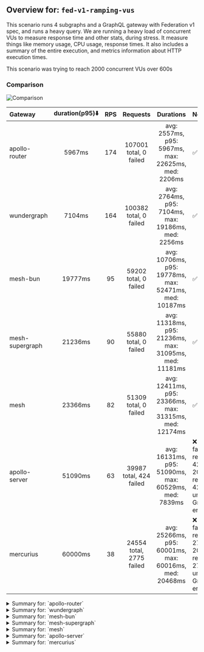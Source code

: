 ## Overview for: `fed-v1-ramping-vus`


This scenario runs 4 subgraphs and a GraphQL gateway with Federation v1 spec, and runs a heavy query. We are running a heavy load of concurrent VUs to measure response time and other stats, during stress. It measure things like memory usage, CPU usage, response times. It also includes a summary of the entire execution, and metrics information about HTTP execution times.


This scenario was trying to reach 2000 concurrent VUs over 600s


### Comparison


<img src="https://imagedelivery.net/KYe9TScr4TldYHA48pczVg/bcd67209-cf67-4d85-1dde-e44cfac06500/public" alt="Comparison" />


| Gateway         | duration(p95)⬇️ |  RPS  |         Requests         |                       Durations                        | Notes                                                                          |
| :-------------- | :-------------: | :---: | :----------------------: | :----------------------------------------------------: | :----------------------------------------------------------------------------- |
| apollo-router   |     5967ms      |  174  |  107001 total, 0 failed  |  avg: 2557ms, p95: 5967ms, max: 22625ms, med: 2206ms   | ✅                                                                              |
| wundergraph     |     7104ms      |  164  |  100382 total, 0 failed  |  avg: 2764ms, p95: 7104ms, max: 19186ms, med: 2256ms   | ✅                                                                              |
| mesh-bun        |     19777ms     |  95   |  59202 total, 0 failed   | avg: 10706ms, p95: 19778ms, max: 52471ms, med: 10187ms | ✅                                                                              |
| mesh-supergraph |     21236ms     |  90   |  55880 total, 0 failed   | avg: 11318ms, p95: 21236ms, max: 31095ms, med: 11181ms | ✅                                                                              |
| mesh            |     23366ms     |  82   |  51309 total, 0 failed   | avg: 12411ms, p95: 23366ms, max: 31315ms, med: 12174ms | ✅                                                                              |
| apollo-server   |     51090ms     |  63   | 39987 total, 424 failed  | avg: 16131ms, p95: 51090ms, max: 60529ms, med: 7839ms  | ❌ 424 failed requests, 424 non-200 responses, 424 unexpected GraphQL errors    |
| mercurius       |     60000ms     |  38   | 24554 total, 2775 failed | avg: 25266ms, p95: 60001ms, max: 60016ms, med: 20468ms | ❌ 2775 failed requests, 2775 non-200 responses, 2775 unexpected GraphQL errors |



<details>
  <summary>Summary for: `apollo-router`</summary>

  **K6 Output**




```
     ✓ response code was 200
     ✓ no graphql errors
     ✓ valid response structure

     checks.........................: 100.00% ✓ 321003     ✗ 0     
     data_received..................: 9.4 GB  15 MB/s
     data_sent......................: 127 MB  208 kB/s
     http_req_blocked...............: avg=40ms     min=1.43µs  med=3.44µs  max=17.67s p(90)=5.52µs   p(95)=9.28µs 
     http_req_connecting............: avg=37.89ms  min=0s      med=0s      max=17.67s p(90)=0s       p(95)=0s     
     http_req_duration..............: avg=2.55s    min=9.46ms  med=2.2s    max=22.62s p(90)=5.1s     p(95)=5.96s  
       { expected_response:true }...: avg=2.55s    min=9.46ms  med=2.2s    max=22.62s p(90)=5.1s     p(95)=5.96s  
     http_req_failed................: 0.00%   ✓ 0          ✗ 107001
     http_req_receiving.............: avg=485.63ms min=21.07µs med=72.94µs max=18.18s p(90)=1.5s     p(95)=2.97s  
     http_req_sending...............: avg=61.7ms   min=6.94µs  med=14.95µs max=15.47s p(90)=119.83µs p(95)=105.6ms
     http_req_tls_handshaking.......: avg=0s       min=0s      med=0s      max=0s     p(90)=0s       p(95)=0s     
     http_req_waiting...............: avg=2s       min=9.38ms  med=1.62s   max=13.05s p(90)=4.4s     p(95)=5.12s  
     http_reqs......................: 107001  174.995823/s
     iteration_duration.............: avg=5.75s    min=25.44ms med=4.69s   max=43.5s  p(90)=12.12s   p(95)=14.81s 
     iterations.....................: 107001  174.995823/s
     vus............................: 12      min=12       max=1998
     vus_max........................: 2000    min=2000     max=2000
```


**Performance Overview**


<img src="https://imagedelivery.net/KYe9TScr4TldYHA48pczVg/2f574d0d-f730-49fa-c06d-fca0ae21ba00/public" alt="Performance Overview" />


**Subgraphs Overview**


<img src="https://imagedelivery.net/KYe9TScr4TldYHA48pczVg/e8942e61-8b10-43b2-05b5-de6a8b32f500/public" alt="Subgraphs Overview" />


**HTTP Overview**


<img src="https://imagedelivery.net/KYe9TScr4TldYHA48pczVg/42f60805-2ddd-4256-b087-2a3ad648fe00/public" alt="HTTP Overview" />


  </details>

<details>
  <summary>Summary for: `wundergraph`</summary>

  **K6 Output**




```
     ✓ response code was 200
     ✓ no graphql errors
     ✓ valid response structure

     checks.........................: 100.00% ✓ 301146     ✗ 0     
     data_received..................: 8.8 GB  14 MB/s
     data_sent......................: 119 MB  195 kB/s
     http_req_blocked...............: avg=44.33ms min=1.51µs  med=3.77µs  max=15.13s p(90)=6.14µs   p(95)=10.85µs 
     http_req_connecting............: avg=42.48ms min=0s      med=0s      max=15.13s p(90)=0s       p(95)=0s      
     http_req_duration..............: avg=2.76s   min=8.54ms  med=2.25s   max=19.18s p(90)=5.84s    p(95)=7.1s    
       { expected_response:true }...: avg=2.76s   min=8.54ms  med=2.25s   max=19.18s p(90)=5.84s    p(95)=7.1s    
     http_req_failed................: 0.00%   ✓ 0          ✗ 100382
     http_req_receiving.............: avg=575.5ms min=20.46µs med=81.61µs max=17.41s p(90)=1.9s     p(95)=4.26s   
     http_req_sending...............: avg=65.54ms min=7.36µs  med=16.81µs max=13.7s  p(90)=138.45µs p(95)=196.35ms
     http_req_tls_handshaking.......: avg=0s      min=0s      med=0s      max=0s     p(90)=0s       p(95)=0s      
     http_req_waiting...............: avg=2.12s   min=7.25ms  med=1.66s   max=12.24s p(90)=4.66s    p(95)=5.63s   
     http_reqs......................: 100382  164.314678/s
     iteration_duration.............: avg=6.15s   min=29.22ms med=4.97s   max=40.56s p(90)=13.39s   p(95)=16.32s  
     iterations.....................: 100382  164.314678/s
     vus............................: 296     min=51       max=1994
     vus_max........................: 2000    min=2000     max=2000
```


**Performance Overview**


<img src="https://imagedelivery.net/KYe9TScr4TldYHA48pczVg/afc37d82-7bbd-44b9-78a1-da53a7e06200/public" alt="Performance Overview" />


**Subgraphs Overview**


<img src="https://imagedelivery.net/KYe9TScr4TldYHA48pczVg/e9a9637b-5654-46a7-6f80-151c137f5400/public" alt="Subgraphs Overview" />


**HTTP Overview**


<img src="https://imagedelivery.net/KYe9TScr4TldYHA48pczVg/ed2b9401-31df-46e8-edc1-304436973700/public" alt="HTTP Overview" />


  </details>

<details>
  <summary>Summary for: `mesh-bun`</summary>

  **K6 Output**




```
     ✓ response code was 200
     ✓ no graphql errors
     ✓ valid response structure

     checks.........................: 100.00% ✓ 177606    ✗ 0     
     data_received..................: 5.2 GB  8.4 MB/s
     data_sent......................: 70 MB   113 kB/s
     http_req_blocked...............: avg=964.86µs min=1.43µs   med=3.29µs  max=536.09ms p(90)=5.83µs   p(95)=10.95µs 
     http_req_connecting............: avg=931.61µs min=0s       med=0s      max=535.98ms p(90)=0s       p(95)=0s      
     http_req_duration..............: avg=10.7s    min=183.9ms  med=10.18s  max=52.47s   p(90)=19.14s   p(95)=19.77s  
       { expected_response:true }...: avg=10.7s    min=183.9ms  med=10.18s  max=52.47s   p(90)=19.14s   p(95)=19.77s  
     http_req_failed................: 0.00%   ✓ 0         ✗ 59202 
     http_req_receiving.............: avg=133.61ms min=26.84µs  med=94.27µs max=15.02s   p(90)=572.02µs p(95)=75.69ms 
     http_req_sending...............: avg=1.73ms   min=8.03µs   med=14.43µs max=1.12s    p(90)=41.18µs  p(95)=130.26µs
     http_req_tls_handshaking.......: avg=0s       min=0s       med=0s      max=0s       p(90)=0s       p(95)=0s      
     http_req_waiting...............: avg=10.57s   min=183.48ms med=10.17s  max=50.63s   p(90)=19.03s   p(95)=19.65s  
     http_reqs......................: 59202   95.517384/s
     iteration_duration.............: avg=10.76s   min=195.34ms med=10.2s   max=52.47s   p(90)=19.21s   p(95)=19.87s  
     iterations.....................: 59202   95.517384/s
     vus............................: 62      min=51      max=2000
     vus_max........................: 2000    min=2000    max=2000
```


**Performance Overview**


<img src="https://imagedelivery.net/KYe9TScr4TldYHA48pczVg/99b88dec-86c8-4c70-df69-5d4e9562f300/public" alt="Performance Overview" />


**Subgraphs Overview**


<img src="https://imagedelivery.net/KYe9TScr4TldYHA48pczVg/d646bc40-289c-4522-f937-0c27075bdf00/public" alt="Subgraphs Overview" />


**HTTP Overview**


<img src="https://imagedelivery.net/KYe9TScr4TldYHA48pczVg/a6908bcd-9406-48b9-514e-641151a2e000/public" alt="HTTP Overview" />


  </details>

<details>
  <summary>Summary for: `mesh-supergraph`</summary>

  **K6 Output**




```
     ✓ response code was 200
     ✓ no graphql errors
     ✓ valid response structure

     checks.........................: 100.00% ✓ 167640    ✗ 0     
     data_received..................: 4.9 GB  7.9 MB/s
     data_sent......................: 66 MB   107 kB/s
     http_req_blocked...............: avg=2.01ms  min=1.68µs  med=3.88µs  max=1.43s  p(90)=6.34µs   p(95)=12.35µs 
     http_req_connecting............: avg=1.92ms  min=0s      med=0s      max=1.43s  p(90)=0s       p(95)=0s      
     http_req_duration..............: avg=11.31s  min=39.65ms med=11.18s  max=31.09s p(90)=19.76s   p(95)=21.23s  
       { expected_response:true }...: avg=11.31s  min=39.65ms med=11.18s  max=31.09s p(90)=19.76s   p(95)=21.23s  
     http_req_failed................: 0.00%   ✓ 0         ✗ 55880 
     http_req_receiving.............: avg=12.08ms min=32.76µs med=75.83µs max=2.21s  p(90)=903.36µs p(95)=10.2ms  
     http_req_sending...............: avg=2.42ms  min=9.05µs  med=17.51µs max=1.43s  p(90)=39.64µs  p(95)=139.16µs
     http_req_tls_handshaking.......: avg=0s      min=0s      med=0s      max=0s     p(90)=0s       p(95)=0s      
     http_req_waiting...............: avg=11.3s   min=39.58ms med=11.17s  max=31.08s p(90)=19.74s   p(95)=21.19s  
     http_reqs......................: 55880   90.245493/s
     iteration_duration.............: avg=11.42s  min=53.32ms med=11.29s  max=31.13s p(90)=19.92s   p(95)=21.44s  
     iterations.....................: 55880   90.245493/s
     vus............................: 168     min=51      max=1997
     vus_max........................: 2000    min=2000    max=2000
```


**Performance Overview**


<img src="https://imagedelivery.net/KYe9TScr4TldYHA48pczVg/5f5a6f80-ab9f-4a30-973c-a271f5519900/public" alt="Performance Overview" />


**Subgraphs Overview**


<img src="https://imagedelivery.net/KYe9TScr4TldYHA48pczVg/daec0c89-c956-4754-d166-8aaeb4ede000/public" alt="Subgraphs Overview" />


**HTTP Overview**


<img src="https://imagedelivery.net/KYe9TScr4TldYHA48pczVg/6680b9aa-63dc-4e6f-fc57-e02eee85ee00/public" alt="HTTP Overview" />


  </details>

<details>
  <summary>Summary for: `mesh`</summary>

  **K6 Output**




```
     ✓ response code was 200
     ✓ no graphql errors
     ✓ valid response structure

     checks.........................: 100.00% ✓ 153927    ✗ 0     
     data_received..................: 4.5 GB  7.3 MB/s
     data_sent......................: 61 MB   98 kB/s
     http_req_blocked...............: avg=1.18ms min=1.62µs   med=3.94µs  max=781.26ms p(90)=6.46µs   p(95)=12.78µs 
     http_req_connecting............: avg=1.15ms min=0s       med=0s      max=781.18ms p(90)=0s       p(95)=0s      
     http_req_duration..............: avg=12.41s min=203.41ms med=12.17s  max=31.31s   p(90)=21.71s   p(95)=23.36s  
       { expected_response:true }...: avg=12.41s min=203.41ms med=12.17s  max=31.31s   p(90)=21.71s   p(95)=23.36s  
     http_req_failed................: 0.00%   ✓ 0         ✗ 51309 
     http_req_receiving.............: avg=7.44ms min=32.74µs  med=80.64µs max=3.58s    p(90)=832.56µs p(95)=8.02ms  
     http_req_sending...............: avg=1.55ms min=8.24µs   med=18.47µs max=1.2s     p(90)=40.15µs  p(95)=132.05µs
     http_req_tls_handshaking.......: avg=0s     min=0s       med=0s      max=0s       p(90)=0s       p(95)=0s      
     http_req_waiting...............: avg=12.4s  min=99.23ms  med=12.16s  max=31.31s   p(90)=21.7s    p(95)=23.34s  
     http_reqs......................: 51309   82.642685/s
     iteration_duration.............: avg=12.49s min=213.73ms med=12.27s  max=31.33s   p(90)=21.79s   p(95)=23.42s  
     iterations.....................: 51309   82.642685/s
     vus............................: 29      min=29      max=1999
     vus_max........................: 2000    min=2000    max=2000
```


**Performance Overview**


<img src="https://imagedelivery.net/KYe9TScr4TldYHA48pczVg/53650e6c-f895-4139-1f81-137481035500/public" alt="Performance Overview" />


**Subgraphs Overview**


<img src="https://imagedelivery.net/KYe9TScr4TldYHA48pczVg/e06f3399-7714-4c94-be63-e0c83f842500/public" alt="Subgraphs Overview" />


**HTTP Overview**


<img src="https://imagedelivery.net/KYe9TScr4TldYHA48pczVg/0cbcde0b-c048-4bf3-56a3-5934a4873500/public" alt="HTTP Overview" />


  </details>

<details>
  <summary>Summary for: `apollo-server`</summary>

  **K6 Output**




```
     ✗ response code was 200
      ↳  98% — ✓ 39563 / ✗ 424
     ✗ no graphql errors
      ↳  98% — ✓ 39563 / ✗ 424
     ✓ valid response structure

     checks.........................: 99.29% ✓ 118689    ✗ 848   
     data_received..................: 3.5 GB 5.5 MB/s
     data_sent......................: 48 MB  76 kB/s
     http_req_blocked...............: avg=390.97µs min=1.24µs   med=2.85µs  max=512.93ms p(90)=5.25µs   p(95)=155.97µs
     http_req_connecting............: avg=353.08µs min=0s       med=0s      max=431.97ms p(90)=0s       p(95)=100.36µs
     http_req_duration..............: avg=16.13s   min=395.44ms med=7.83s   max=1m0s     p(90)=44.88s   p(95)=51.09s  
       { expected_response:true }...: avg=15.66s   min=395.44ms med=7.57s   max=59.96s   p(90)=43.32s   p(95)=49.84s  
     http_req_failed................: 1.06%  ✓ 424       ✗ 39563 
     http_req_receiving.............: avg=4.12ms   min=0s       med=84.56µs max=14.95s   p(90)=146.34µs p(95)=531.32µs
     http_req_sending...............: avg=442.29µs min=7.74µs   med=13.84µs max=698.33ms p(90)=33.61µs  p(95)=58.54µs 
     http_req_tls_handshaking.......: avg=0s       min=0s       med=0s      max=0s       p(90)=0s       p(95)=0s      
     http_req_waiting...............: avg=16.12s   min=395.33ms med=7.83s   max=1m0s     p(90)=44.88s   p(95)=51.08s  
     http_reqs......................: 39987  63.807706/s
     iteration_duration.............: avg=16.15s   min=401.39ms med=7.87s   max=1m0s     p(90)=44.89s   p(95)=51.15s  
     iterations.....................: 39987  63.807706/s
     vus............................: 127    min=51      max=2000
     vus_max........................: 2000   min=2000    max=2000
```


**Performance Overview**


<img src="https://imagedelivery.net/KYe9TScr4TldYHA48pczVg/4443e85a-1b0a-4e8c-8552-2197ac9ad900/public" alt="Performance Overview" />


**Subgraphs Overview**


<img src="https://imagedelivery.net/KYe9TScr4TldYHA48pczVg/05f3abba-0dff-44a0-d9b6-83ca1fcaad00/public" alt="Subgraphs Overview" />


**HTTP Overview**


<img src="https://imagedelivery.net/KYe9TScr4TldYHA48pczVg/679fc767-5ece-499d-f08a-1d0d27d17400/public" alt="HTTP Overview" />


  </details>

<details>
  <summary>Summary for: `mercurius`</summary>

  **K6 Output**




```
     ✗ response code was 200
      ↳  88% — ✓ 21779 / ✗ 2775
     ✗ no graphql errors
      ↳  88% — ✓ 21779 / ✗ 2775
     ✓ valid response structure

     checks.........................: 92.17% ✓ 65337     ✗ 5550  
     data_received..................: 1.9 GB 3.0 MB/s
     data_sent......................: 30 MB  47 kB/s
     http_req_blocked...............: avg=78.9µs   min=1.63µs   med=3.94µs  max=177.88ms p(90)=144.65µs p(95)=191.27µs
     http_req_connecting............: avg=67.11µs  min=0s       med=0s      max=177.71ms p(90)=97.47µs  p(95)=129.37µs
     http_req_duration..............: avg=25.26s   min=801.75ms med=20.46s  max=1m0s     p(90)=1m0s     p(95)=1m0s    
       { expected_response:true }...: avg=20.84s   min=801.75ms med=17.7s   max=59.99s   p(90)=43.85s   p(95)=49.68s  
     http_req_failed................: 11.30% ✓ 2775      ✗ 21779 
     http_req_receiving.............: avg=164.96µs min=0s       med=96.17µs max=142.43ms p(90)=134.74µs p(95)=157.11µs
     http_req_sending...............: avg=50.85µs  min=8.88µs   med=22.51µs max=69.32ms  p(90)=38.55µs  p(95)=50.04µs 
     http_req_tls_handshaking.......: avg=0s       min=0s       med=0s      max=0s       p(90)=0s       p(95)=0s      
     http_req_waiting...............: avg=25.26s   min=801.01ms med=20.46s  max=1m0s     p(90)=1m0s     p(95)=1m0s    
     http_reqs......................: 24554  38.365454/s
     iteration_duration.............: avg=25.27s   min=841.44ms med=20.47s  max=1m0s     p(90)=1m0s     p(95)=1m0s    
     iterations.....................: 24554  38.365454/s
     vus............................: 7      min=7       max=2000
     vus_max........................: 2000   min=2000    max=2000
```


**Performance Overview**


<img src="https://imagedelivery.net/KYe9TScr4TldYHA48pczVg/365bf64b-df51-4244-263d-ab246dc2ce00/public" alt="Performance Overview" />


**Subgraphs Overview**


<img src="https://imagedelivery.net/KYe9TScr4TldYHA48pczVg/a1a6c87e-9a3c-481a-5d45-5563f0f41500/public" alt="Subgraphs Overview" />


**HTTP Overview**


<img src="https://imagedelivery.net/KYe9TScr4TldYHA48pczVg/75c5b464-ca5b-43d0-11a5-5ca07b834900/public" alt="HTTP Overview" />


  </details>